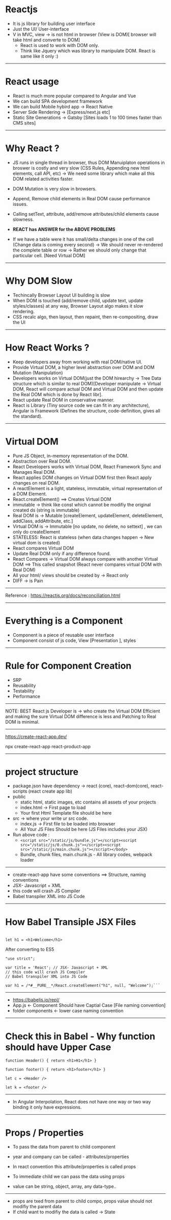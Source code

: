 # Reactjs

- It is js library for building user interface
- Just the UI/ User-interface
- V in MVC, view -> is not html in browser (View is DOM)[ browser will take html and converte to DOM]
  - React is used to work with DOM only.
  - Think like Jquery which was library to manipulate DOM. React is same like it only :)

---

# React usage

- React is much more popular compared to Angular and Vue
- We can build SPA development framework
- We can build Mobile hybird app -> React Native
- Server Side Rendering -> [Express/next.js etc]
- Static Site Generations -> Gatsby [Sites loads 1 to 100 times faster than CMS sites]

---

# Why React ?

- JS runs in single thread in browser, thus DOM Manuiplaton operations in broswer is costly and very slow (CSS Rules, Appending new html elements, call API, etc) -> We need some library which make all this DOM related activities faster.
- DOM Mutation is very slow in browsers.
- Append, Remove child elements in Real DOM cause performance issues.
- Calling setText, attribute, add/remove attributes/child elements cause slowness.
- **REACT has ANSWER for the ABOVE PROBLEMS**

- If we have a table were it has small/delta changes in one of the cell (Change data is coming every second) -> We should never re-rendered the complete table or row -> Rather we should only change that particular cell. [Need Virtual DOM]

---

# Why DOM Slow

- Techincally Browser Layout UI building is slow
- When DOM is touched (add/remove child, update text, update styles/classes) at any way, Browser Layout algo makes it slow rendering.
- CSS recalc algo, then layout, then repaint, then re-compositing, draw the UI

---

# How React Works ?

- Keep developers away from working with real DOM/native UI.
- Provide Virtual DOM, a higher level abstraction over DOM and DOM Mutation (Manipulation)
- Developers works on Virtual DOM(just the DOM hirearchy -> Tree Data structure which is similar to real DOM)[Developer manipulate -> Virtual DOM, React will compare actual DOM and Virtual DOM and then update the Real DOM which is done by React libr].
- React update Real DOM in conservative manner.
- React is Library (Tiny source code we can fit in any architecture), Angular is Framework (Defines the structure, code-definition, gives all the standard).

---

# Virtual DOM

- Pure JS Object, in-memory representation of the DOM.
- Abstraction over Real DOM.
- React Developers works with Virtual DOM, React Framework Sync and Manages Real DOM.
- React applies DOM changes on Virtual DOM first then React apply changes on real DOM.
- A reactElement is a light, stateless, immutable, virtual representation of a DOM Element.
- React.createElement() ==> Creates Virtual DOM
- immutable -> think like const which cannot be modifiy the original created ds (string is immutable)
- Real DOM is -> Mutable [createElement, updateElement, deleteElement, addClass, addAttribute, etc.]
- Virtual DOM is -> Immutable [no update, no delete, no settext] , we can only do createElement
- STATELESS: React is stateless (when data changes happen -> New virtual dom is created)
- React compares Virtual DOM
- Update Real DOM only if any difference found.
- React Compares -> Virtual DOM always compare with another Virtual DOM ==> This called snapshot (React never compares virtual DOM with Real DOM)
- All your html/ views should be created by -> React only
- DIFF -> is Pain

---

Reference : https://reactjs.org/docs/reconciliation.html

---

# Everything is a Component

- Component is a piece of reusable user interface
- Component consist of js code, View [Presentation ], styles

---

# Rule for Component Creation

- SRP
- Reusability
- Testability
- Performance

---

NOTE: BEST React js Developer is -> who create the Virtual DOM Efficient and making the sure Virtual DOM difference is less and Patching to Real DOM is minimal.

---

https://create-react-app.dev/

npx create-react-app react-product-app

---

# project structure

- package.json have dependency -> react (core), react-dom(core), react-scripts (react create app lib)
- public
  - static html, static images, etc contains all assets of your projects
  - index.html -> First page to load
  - Your first Html Template file should be here
- src -> where your write ur src code.
  - index.js -> First file to be loaded into browser
  - All Your JS Files Should be here (JS Files includes your JSX)
- Run above code :
  - `<script src="/static/js/bundle.js"></script><script src="/static/js/0.chunk.js"></script><script src="/static/js/main.chunk.js"></script></body>`
  - Bundle, chunk files, main.chunk.js - All library codes, webpack loader

---

- create-react-app have some conventions ==> Structure, naming conventions
- JSX- Javascript + XML
- this code will crash JS Compiler
- Babel transpiler XML into JS Code

---

# How Babel Transiple JSX Files

```let title = 'React'

let h1 = <h1>Welcome</h1>
```

After converting to ES5

````
"use strict";

var title = 'React'; // JSX- Javascript + XML
// this code will crash JS Compiler
// Babel transpiler XML into JS Code

var h1 = /*#__PURE__*/React.createElement("h1", null, "Welcome");```
````

---

- https://babeljs.io/repl/
- App.js <- Component Should have Captial Case [File naming convention]
- folder components <- lower case naming convention

---

# Check this in Babel - Why function should have Upper Case

```
function Header() { return <h1>H1</h1> }

function footer() { return <h1>footer</h1> }

let c = <Header />

let k = <footer />
```

---

- In Angular Interpolation, React does not have one way or two way binding it only have expressions.

---

# Props / Properties

- To pass the data from parent to child component
- year and company can be called - attributes/properties
- In react convention this attribute/properties is called props
- To immediate child we can pass the data using props
- value can be string, object, array, any data-type..

  <Footer year={2020} company="Airbus">

---

- props are txed from parent to child compo, props value should not modifiy the parent data
- If child want to modifiy the data is called -> State
